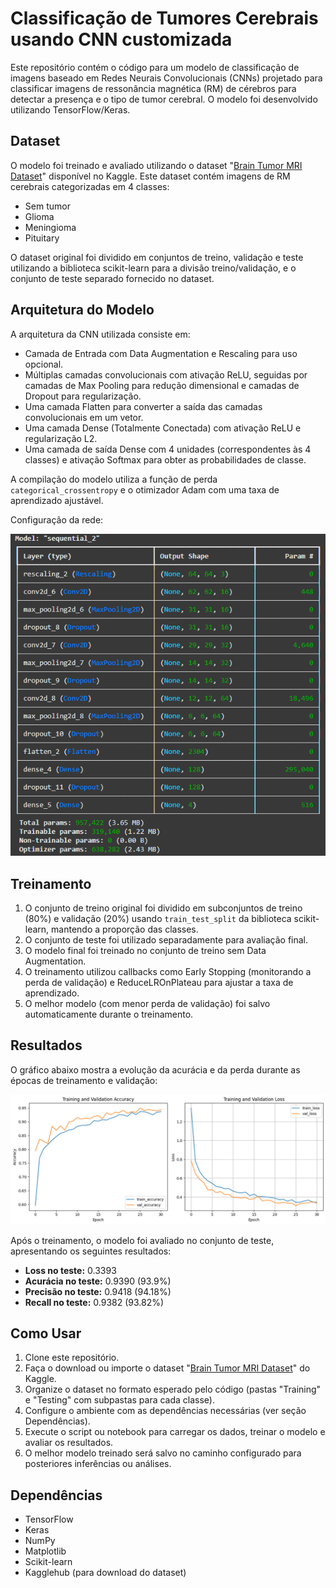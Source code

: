 # Classificação de Tumores Cerebrais usando CNN customizada

Este repositório contém o código para um modelo de classificação de imagens baseado em Redes Neurais Convolucionais (CNNs) projetado para classificar imagens de ressonância magnética (RM) de cérebros para detectar a presença e o tipo de tumor cerebral. O modelo foi desenvolvido utilizando TensorFlow/Keras.

## Dataset

O modelo foi treinado e avaliado utilizando o dataset "[Brain Tumor MRI Dataset](https://www.kaggle.com/masoudnickparvar/brain-tumor-mri-dataset)" disponível no Kaggle. Este dataset contém imagens de RM cerebrais categorizadas em 4 classes:

*   Sem tumor
*   Glioma 
*   Meningioma
*   Pituitary

O dataset original foi dividido em conjuntos de treino, validação e teste utilizando a biblioteca scikit-learn para a divisão treino/validação, e o conjunto de teste separado fornecido no dataset.

## Arquitetura do Modelo

A arquitetura da CNN utilizada consiste em:

*   Camada de Entrada com Data Augmentation e Rescaling para uso opcional.
*   Múltiplas camadas convolucionais com ativação ReLU, seguidas por camadas de Max Pooling para redução dimensional e camadas de Dropout para regularização.
*   Uma camada Flatten para converter a saída das camadas convolucionais em um vetor.
*   Uma camada Dense (Totalmente Conectada) com ativação ReLU e regularização L2.
*   Uma camada de saída Dense com 4 unidades (correspondentes às 4 classes) e ativação Softmax para obter as probabilidades de classe.

A compilação do modelo utiliza a função de perda `categorical_crossentropy` e o otimizador Adam com uma taxa de aprendizado ajustável.

Configuração da rede:

![Configuração da rede](images/conf.png)

## Treinamento

1.  O conjunto de treino original foi dividido em subconjuntos de treino (80%) e validação (20%) usando `train_test_split` da biblioteca scikit-learn, mantendo a proporção das classes.
2.  O conjunto de teste foi utilizado separadamente para avaliação final.
3.  O modelo final foi treinado no conjunto de treino sem Data Augmentation.
4.  O treinamento utilizou callbacks como Early Stopping (monitorando a perda de validação) e ReduceLROnPlateau para ajustar a taxa de aprendizado.
5.  O melhor modelo (com menor perda de validação) foi salvo automaticamente durante o treinamento.

## Resultados

O gráfico abaixo mostra a evolução da acurácia e da perda durante as épocas de treinamento e validação:

![Training and Validation Accuracy and Loss](images/download.png)

Após o treinamento, o modelo foi avaliado no conjunto de teste, apresentando os seguintes resultados:

*   **Loss no teste:** 0.3393
*   **Acurácia no teste:** 0.9390 (93.9%)
*   **Precisão no teste:** 0.9418 (94.18%)
*   **Recall no teste:** 0.9382 (93.82%)

## Como Usar

1.  Clone este repositório.
2.  Faça o download ou importe o dataset "[Brain Tumor MRI Dataset](https://www.kaggle.com/masoudnickparvar/brain-tumor-mri-dataset)" do Kaggle.
3.  Organize o dataset no formato esperado pelo código (pastas "Training" e "Testing" com subpastas para cada classe).
4.  Configure o ambiente com as dependências necessárias (ver seção Dependências).
5.  Execute o script ou notebook para carregar os dados, treinar o modelo e avaliar os resultados.
6.  O melhor modelo treinado será salvo no caminho configurado para posteriores inferências ou análises.

## Dependências

*   TensorFlow
*   Keras
*   NumPy
*   Matplotlib
*   Scikit-learn
*   Kagglehub (para download do dataset)

